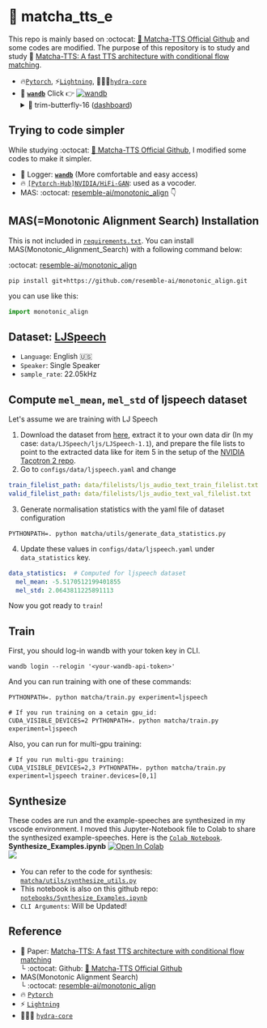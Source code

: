 # 🍵 matcha_tts_e
This repo is mainly based on :octocat: [🍵 Matcha-TTS Official Github](https://github.com/shivammehta25/Matcha-TTS/tree/main) and some codes are modified. The purpose of this repository is to study and study 🍵 [Matcha-TTS: A fast TTS architecture with conditional flow matching](https://huggingface.co/papers/2309.03199).

- 🔥[`Pytorch`](https://pytorch.org/), ⚡[`Lightning`](https://lightning.ai/docs/pytorch/stable/), 🐉🐲🐲[`hydra-core`](https://hydra.cc/docs/intro/)
- 🤗 **[`wandb`](https://kr.wandb.ai/)** Click 👉 [![wandb](https://raw.githubusercontent.com/wandb/assets/main/wandb-github-badge-gradient.svg)](https://wandb.ai/wako/matcha_tts_e?nw=nwuserwako)
    <details>
    <summary>🦋 trim-butterfly-16 (<a href="https://wandb.ai/wako/matcha_tts_e/runs/77nc0bme?nw=nwuserwako">dashboard</a>) </summary>
    <div>
    - Batch Size: 16<br>
    - GPU: NVIDIA GeForce RTX 4080 <br>
    - GPU_COUNT: 1<br>
      <p>
        <img src="readme_imgs/스크린샷 2024-05-28 오전 9.30.14.png" alt="1" style="width:45%;"/>
        <img src="readme_imgs/스크린샷 2024-05-28 오전 9.30.31.png" alt="2" style="width:44%;"/>
     </p>
    </div>
    </details>

## Trying to code simpler
While studying :octocat: [🍵 Matcha-TTS Official Github](https://github.com/shivammehta25/Matcha-TTS/tree/main), I modified some codes to make it simpler.
- 🤗 Logger: **[`wandb`](https://kr.wandb.ai/)** (More comfortable and easy access)
- :fire: [`[Pytorch-Hub]NVIDIA/HiFi-GAN`](https://pytorch.org/hub/nvidia_deeplearningexamples_hifigan/): used as a vocoder.
- MAS: :octocat: [resemble-ai/monotonic_align](https://github.com/resemble-ai/monotonic_align) 👇

## MAS(=Monotonic Alignment Search) Installation
This is not included in [`requirements.txt`](https://github.com/elu-lab/matcha_tts_e/blob/main/requirements.txt). You can install MAS(Monotonic_Alignment_Search) with a following command below:     


:octocat: [resemble-ai/monotonic_align](https://github.com/resemble-ai/monotonic_align)
```shell
pip install git+https://github.com/resemble-ai/monotonic_align.git
```
you can use like this:
```python
import monotonic_align
```

## Dataset: [**LJSpeech**](https://keithito.com/LJ-Speech-Dataset/)
  - `Language`: English :us:
  - `Speaker`: Single Speaker
  - `sample_rate`: 22.05kHz
    
## Compute `mel_mean`, `mel_std` of ljspeech dataset
Let's assume we are training with LJ Speech
1. Download the dataset from [here](https://keithito.com/LJ-Speech-Dataset/), extract it to your own data dir (In my case: `data/LJSpeech/ljs/LJSpeech-1.1`), and prepare the file lists to point to the extracted data like for item 5 in the setup of the [NVIDIA Tacotron 2 repo](https://github.com/NVIDIA/tacotron2#setup).
2. Go to `configs/data/ljspeech.yaml` and change
```yaml
train_filelist_path: data/filelists/ljs_audio_text_train_filelist.txt
valid_filelist_path: data/filelists/ljs_audio_text_val_filelist.txt
```
3. Generate normalisation statistics with the yaml file of dataset configuration
```shell
PYTHONPATH=. python matcha/utils/generate_data_statistics.py
```
4. Update these values in `configs/data/ljspeech.yaml` under `data_statistics` key.
```yaml
data_statistics:  # Computed for ljspeech dataset 
  mel_mean: -5.5170512199401855
  mel_std: 2.0643811225891113
```
Now you got ready to `train`!

## Train
First, you should log-in wandb with your token key in CLI. 
```
wandb login --relogin '<your-wandb-api-token>'
```
And you can run training with one of these commands:
```shell
PYTHONPATH=. python matcha/train.py experiment=ljspeech
```
```shell
# If you run training on a cetain gpu_id:
CUDA_VISIBLE_DEVICES=2 PYTHONPATH=. python matcha/train.py experiment=ljspeech
```
Also, you can run for multi-gpu training:
```shell
# If you run multi-gpu training:
CUDA_VISIBLE_DEVICES=2,3 PYTHONPATH=. python matcha/train.py experiment=ljspeech trainer.devices=[0,1]
```

## Synthesize
These codes are run and the example-speeches are synthesized in my vscode environment. I moved this Jupyter-Notebook file to Colab to share the synthesized example-speeches. Here is the [`Colab Notebook`](https://colab.research.google.com/drive/1JrwHDXrgcarZ7bxBAEP-cgBp6Yf_Ris4?usp=sharing).     
**Synthesize_Examples.ipynb** [![Open In Colab](https://colab.research.google.com/assets/colab-badge.svg)](https://colab.research.google.com/drive/1JrwHDXrgcarZ7bxBAEP-cgBp6Yf_Ris4?usp=sharing)           
<img src="/readme_imgs/스크린샷 2024-05-28 오전 8.52.42.png" width="67%"></img>
- You can refer to the code for synthesis: [`matcha/utils/synthesize_utils.py`](https://github.com/elu-lab/matcha_tts_e/blob/main/matcha/utils/synthesize_utils.py)
- This notebook is also on this github repo: [`notebooks/Synthesize_Examples.ipynb`](https://github.com/elu-lab/matcha_tts_e/blob/main/notebooks/Synthesize_Examples.ipynb)
- `CLI Arguments`: Will be Updated!

## Reference
- 🍵 Paper: [Matcha-TTS: A fast TTS architecture with conditional flow matching](https://huggingface.co/papers/2309.03199)     
└ :octocat: Github: [🍵 Matcha-TTS Official Github](https://github.com/shivammehta25/Matcha-TTS/tree/main) 
- MAS(Monotonic Alignment Search)   
└ :octocat: [resemble-ai/monotonic_align](https://github.com/resemble-ai/monotonic_align)
- 🔥 [`Pytorch`](https://pytorch.org/)
- ⚡ [`Lightning`](https://lightning.ai/docs/pytorch/stable/)
- 🐉🐲🐲 [`hydra-core`](https://hydra.cc/docs/intro/)
